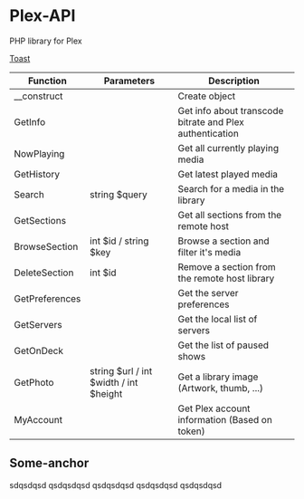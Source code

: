 # Plex-API
PHP library for Plex

[Toast](#some-anchor)

Function | Parameters | Description
-------- | ---------- |-----------
__construct | | Create object
GetInfo | | Get info about transcode bitrate and Plex authentication
NowPlaying | | Get all currently playing media
GetHistory | | Get latest played media
Search | string $query | Search for a media in the library
GetSections | | Get all sections from the remote host
BrowseSection | int $id / string $key| Browse a section and filter it's media
DeleteSection | int $id | Remove a section from the remote host library
GetPreferences | | Get the server preferences
GetServers | | Get the local list of servers
GetOnDeck | | Get the list of paused shows
GetPhoto | string $url / int $width / int $height | Get a library image (Artwork, thumb, ...)
MyAccount | | Get Plex account information (Based on token)

## Some-anchor
sdqsdqsd
qsdqsdqsd
qsdqsdqsd
qsdqsdqsd
qsdqsdqsd
